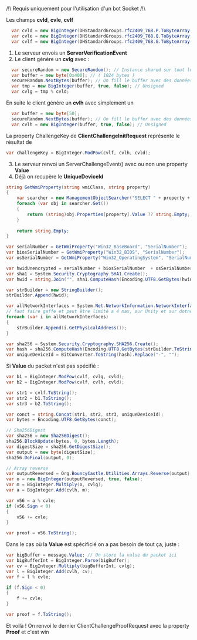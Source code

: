 /!\ Requis uniquement pour l'utilisation d'un bot Socket /!\

Les champs **cvld**, **cvle**, **cvlf**

```cs
  var cvld = new BigInteger(DHStandardGroups.rfc2409_768.P.ToByteArray());
  var cvle = new BigInteger(DHStandardGroups.rfc2409_768.Q.ToByteArray());
  var cvlf = new BigInteger(DHStandardGroups.rfc2409_768.G.ToByteArray());
```

1) Le serveur envois un **ServerVerificationEvent**
2) Le client génère un **cvlg** avec :
```cs
  var secureRandom = new SecureRandom(); // Instance shared sur tout les random
  var buffer = new byte[0x400]; // ( 1024 bytes )
  secureRandom.NextBytes(buffer); // On fill le buffer avec des données random
  var tmp = new BigInteger(buffer, true, false); // Unsigned
  var cvlg = tmp % cvld;
```

En suite le client génère un **cvlh** avec simplement un
```cs
  var buffer = new byte[50];
  secureRandom.NextBytes(buffer); // On fill le buffer avec des données random
  var cvlh = new BigInteger(buffer, true, false); // Unsigned
```

La property ChallengeKey de **ClientChallengeInitRequest** représente le résultat de 
```cs
var challengeKey = BigInteger.ModPow(cvlf, cvlh, cvld);
```
3) Le serveur renvoi un ServerChallengeEvent() avec ou non une property **Value**
4) Déjà on recupère le **UniqueDeviceId**
```cs
string GetWmiProperty(string wmiClass, string property)
{
    var searcher = new ManagementObjectSearcher("SELECT " + property + " FROM " + wmiClass);
    foreach (var obj in searcher.Get())
    {
        return (string)obj.Properties[property].Value ?? string.Empty;
    }
    
    return string.Empty;
}

var serialNumber = GetWmiProperty("Win32_BaseBoard", "SerialNumber");
var biosSerialNumber = GetWmiProperty("Win32_BIOS", "SerialNumber");
var osSerialNumber = GetWmiProperty("Win32_OperatingSystem", "SerialNumber");

var hwidUnencrypted = serialNumber + biosSerialNumber  + osSerialNumber;
var sha1 = System.Security.Cryptography.SHA1.Create();
var hwid = string.Join("", sha1.ComputeHash(Encoding.UTF8.GetBytes(hwidUnencrypted)).Select(b => b.ToString("x2")));

var strBuilder = new StringBuilder();
strBuilder.Append(hwid);

var allNetworkInterfaces = System.Net.NetworkInformation.NetworkInterface.GetAllNetworkInterfaces();
// faut faire gaffe et peut être limité a 4 max, sur Unity et sur dotnet 9 j'ai pas le même nombre qui ressort (5 sur Unity et 49 sur dotnet9)
foreach (var i in allNetworkInterfaces) 
{
    strBuilder.Append(i.GetPhysicalAddress());
}

var sha256 = System.Security.Cryptography.SHA256.Create();
var hash = sha256.ComputeHash(Encoding.UTF8.GetBytes(strBuilder.ToString()));
var uniqueDeviceId = BitConverter.ToString(hash).Replace("-", "");
```

Si **Value** du packet n'est pas spécifié : 

```cs
var b1 = BigInteger.ModPow(cvlf, cvlg, cvld);
var b2 = BigInteger.ModPow(cvlf, cvlh, cvld);

var str1 = cvlf.ToString();
var str2 = b1.ToString();
var str3 = b2.ToString();

var conct = string.Concat(str1, str2, str3, uniqueDeviceId);
var bytes = Encoding.UTF8.GetBytes(conct);

// Sha256Digest
var sha256 = new Sha256Digest();
sha256.BlockUpdate(bytes, 0, bytes.Length);
var digestSize = sha256.GetDigestSize();
var output = new byte[digestSize];
sha256.DoFinal(output, 0);

// Array reverse
var outputReversed = Org.BouncyCastle.Utilities.Arrays.Reverse(output);
var o = new BigInteger(outputReversed, true, false);
var m = BigInteger.Multiply(o, cvlg);
var a = BigInteger.Add(cvlh, m);

var v56 = a % cvle;
if (v56.Sign < 0)
{
    v56 += cvle;
}

var proof = v56.ToString();
```

Dans le cas où la **Value** est spécificié on a pas besoin de tout ça, juste :

```cs
var bigBuffer = message.Value; // On store la value du packet ici
var bigBufferInt = BigInteger.Parse(bigBuffer);
var cv = BigInteger.Multiply(bigBufferInt, cvlg);
var l = BigInteger.Add(cvlh, cv);
var f = l % cvle;

if (f.Sign < 0)
{
    f += cvle;
}

var proof = f.ToString();
```

Et voilà ! On renvoi le dernier ClientChallengeProofRequest avec la property **Proof** et c'est win

